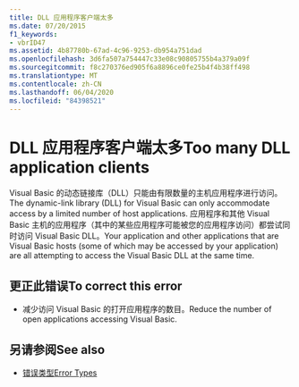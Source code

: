 ```yaml
---
title: DLL 应用程序客户端太多
ms.date: 07/20/2015
f1_keywords:
- vbrID47
ms.assetid: 4b87780b-67ad-4c96-9253-db954a751dad
ms.openlocfilehash: 3d6fa507a754447c33e08c90805755b4a379a09f
ms.sourcegitcommit: f8c270376ed905f6a8896ce0fe25b4f4b38ff498
ms.translationtype: MT
ms.contentlocale: zh-CN
ms.lasthandoff: 06/04/2020
ms.locfileid: "84398521"
---
```

# <a name="too-many-dll-application-clients"></a><span data-ttu-id="9c830-102">DLL 应用程序客户端太多</span><span class="sxs-lookup"><span data-stu-id="9c830-102">Too many DLL application clients</span></span>
<span data-ttu-id="9c830-103">Visual Basic 的动态链接库（DLL）只能由有限数量的主机应用程序进行访问。</span><span class="sxs-lookup"><span data-stu-id="9c830-103">The dynamic-link library (DLL) for Visual Basic can only accommodate access by a limited number of host applications.</span></span> <span data-ttu-id="9c830-104">应用程序和其他 Visual Basic 主机的应用程序（其中的某些应用程序可能被您的应用程序访问）都尝试同时访问 Visual Basic DLL。</span><span class="sxs-lookup"><span data-stu-id="9c830-104">Your application and other applications that are Visual Basic hosts (some of which may be accessed by your application) are all attempting to access the Visual Basic DLL at the same time.</span></span>  
  
## <a name="to-correct-this-error"></a><span data-ttu-id="9c830-105">更正此错误</span><span class="sxs-lookup"><span data-stu-id="9c830-105">To correct this error</span></span>  
  
- <span data-ttu-id="9c830-106">减少访问 Visual Basic 的打开应用程序的数目。</span><span class="sxs-lookup"><span data-stu-id="9c830-106">Reduce the number of open applications accessing Visual Basic.</span></span>  
  
## <a name="see-also"></a><span data-ttu-id="9c830-107">另请参阅</span><span class="sxs-lookup"><span data-stu-id="9c830-107">See also</span></span>

- [<span data-ttu-id="9c830-108">错误类型</span><span class="sxs-lookup"><span data-stu-id="9c830-108">Error Types</span></span>](../programming-guide/language-features/error-types.md)
